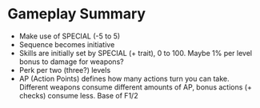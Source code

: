 # Gameplay Summary

- Make use of SPECIAL (-5 to 5)
- Sequence becomes initiative
- Skills are initially set by SPECIAL (+ trait), 0 to 100. Maybe 1% per level bonus to damage for weapons?
- Perk per two (three?) levels
- AP (Action Points) defines how many actions turn you can take. Different weapons consume different amounts of AP, bonus actions (+ checks) consume less. Base of F1/2